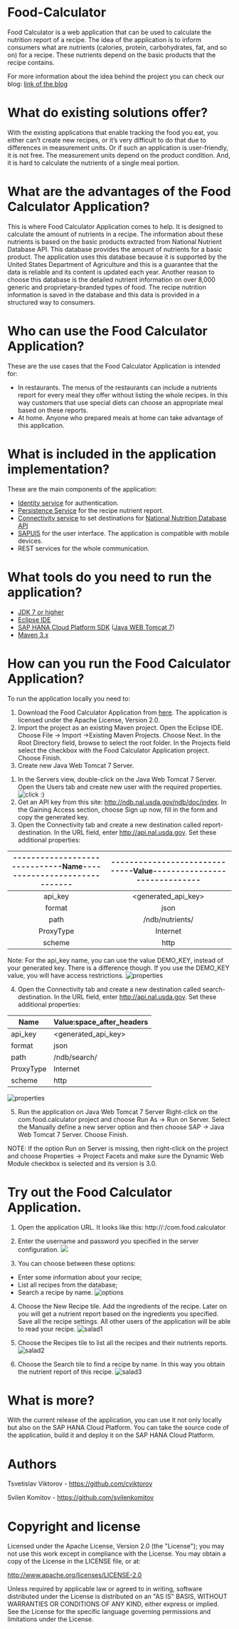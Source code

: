 # Food-Calculator
Food Calculator is а web application that can be used to calculate the nutrition report of a recipe. The idea of the application is to inform consumers what are nutrients (calories, protein, carbohydrates, fat, and so on) for a recipe. These nutrients depend on the basic products that the recipe contains.

For more information about the idea behind the project you can check our blog: [link of the blog](https://www.google.bg/)

# What do existing solutions offer?
With the existing applications that enable tracking the food you eat, you either can’t create new recipes, or it’s very difficult to do that due to differences in measurement units. Or if such an application is user-friendly, it is not free. 
The measurement units depend on the product condition. And, it is hard to calculate the nutrients of a single meal portion.

# What are the advantages of the Food Calculator Application?
This is where Food Calculator Application comes to help. It is designed to calculate the amount of nutrients in a recipe. The information about these nutrients is based on the basic products extracted from National Nutrient Database API. This database provides the amount of nutrients for a basic product. The application uses this database because it is supported by the United States Department of Agriculture and this is a guarantee that the data is reliable and its content is updated each year. Another reason to choose this database is the detailed nutrient information on over 8,000 generic and proprietary-branded types of food. 
The recipe nutrition information is saved in the database and this data is provided in a structured way to consumers.

# Who can use the Food Calculator Application? 
These are the use cases that the Food Calculator Application is intended for:

*	In restaurants. The menus of the restaurants can include a nutrients report for every meal they offer without listing the whole recipes. In this way customers that use special diets can choose an appropriate meal based on these reports.
*	At home. Anyone who prepared meals at home can take advantage of this application.

# What is included in the application implementation?
These are the main components of the application:

*	[Identity service](https://help.hana.ondemand.com/cloud_identity/frameset.htm) for authentication.
*	[Persistence Service](https://help.hana.ondemand.com/help/frameset.htm?e7b3c275bb571014a910b3fb4329cf09.html) for the recipe nutrient report.
*	[Connectivity service](https://help.hana.ondemand.com/help/frameset.htm?e54cc8fbbb571014beb5caaf6aa31280.html) to set destinations for  [National Nutrition Database API](http://ndb.nal.usda.gov/ndb/doc/index)
*	[SAPUI5](https://sapui5.netweaver.ondemand.com/#docs/guide/99ac68a5b1c3416ab5c84c99fefa250d.html) for the user interface.  The application is compatible with mobile devices.
*	REST services for the whole communication.

# What tools do you need to run the application?
*	[JDK 7 or higher](http://www.oracle.com/technetwork/java/javase/downloads/jdk7-downloads-1880260.html)
*	[Eclipse IDE](https://eclipse.org/downloads/)
*	[SAP HANA Cloud Platform SDK](https://help.hana.ondemand.com/help/frameset.htm?7613843c711e1014839a8273b0e91070.html) ([Java WEB Tomcat 7](https://tools.hana.ondemand.com/))
*	[Maven 3.x](https://maven.apache.org/)

# How can you run the Food Calculator Application?
To run the application locally you need to: 
1.	Download the Food Calculator Application from [here](https://github.com/svilenkomitov/Food-Calculator).
    The application is licensed under the Apache License, Version 2.0.
2.	Import the project as an existing Maven project.
    Open the Eclipse IDE. Choose File → Import →Existing Maven Projects. Choose Next.
    In the Root Directory field, browse to select the root folder. In the Projects field select the checkbox with the Food       Calculator Application project. Choose Finish.
3.	Create new Java Web Tomcat 7 Server.

1)	In the Servers view, double-click on the Java Web Tomcat 7 Server. Open the Users tab and create new user with the           required properties.  
    ![click :)](https://cloud.githubusercontent.com/assets/7129907/10973037/6dfc4132-83e4-11e5-8a77-3c8509c6be07.jpg)
2)	Get an API key from this site: http://ndb.nal.usda.gov/ndb/doc/index. In the Gaining Access section, choose Sign up          now, fill in the form and copy the generated key.
3)	Open the Connectivity tab and create a new destination called report-destination. 
    In the URL field, enter http://api.nal.usda.gov.
    Set these additional properties:

|------------------------------Name------------------------------|------------------------------Value------------------------------|
|:--------------:              |:----------------------------------------------------------:|
|                   api_key                     |                                        <generated_api_key>  |
|format	                                        |                                                       json |
|path	                                        |                                            /ndb/nutrients/ |
|ProxyType	                                    |                                                   Internet |
|scheme	                                        |                                                       http |


Note: For the api_key name, you can use the value DEMO_KEY, instead of your generated key. There is a difference though. If you use the DEMO_KEY value, you will have access restrictions.
![properties](https://cloud.githubusercontent.com/assets/7129907/10996152/0d028088-848b-11e5-889c-ec93bca62c15.png)

4)	Open the Connectivity tab and create a new destination called search-destination. 
    In the URL field, enter http://api.nal.usda.gov.
    Set these additional properties:

|Name	| Value:space_after_headers|
|-----------|------------|
|api_key	| <generated_api_key>|
|format	| json|
|path	| /ndb/search/|
|ProxyType	| Internet|
|scheme	| http|

![properties](https://cloud.githubusercontent.com/assets/7129907/10996120/d518b2aa-848a-11e5-8a3d-d8deff31a0c2.png)

5)	Run the application on Java Web Tomcat 7 Server
    Right-click on the com.food.calculator project and choose Run As → Run on Server. Select the Manually define a new           server option and then choose SAP → Java Web Tomcat 7 Server. Choose Finish.

NOTE: If the option Run on Server is missing, then right-click on the project and choose Properties → Project Facets         and make sure the Dynamic Web Module checkbox is selected and its version is 3.0.

# Try out the Food Calculator Application.
1)	Open the application URL. It looks like this: http://<host>:<port>/com.food.calculator
2)	Enter the username and password you specified in the server configuration.
![](https://cloud.githubusercontent.com/assets/7129907/10973033/6de23b52-83e4-11e5-9e56-13bc15ab8706.jpg)

3)	You can choose between these options:
*	Enter some information about your recipe;
*	List all recipes from the database;
* Search a recipe by name.
![options](https://cloud.githubusercontent.com/assets/7129907/10996387/2e7c70a0-848d-11e5-8969-ecfa0106a9f2.png)

4)	Choose the New Recipe tile. Add the ingredients of the recipe. Later on you will get a nutrient report based on the ingredients you specified. Save all the recipe settings. All other users of the application will be able to read your recipe.
![salad1](https://cloud.githubusercontent.com/assets/3735031/11435676/beb6ec8c-94e5-11e5-901e-b89328d7d443.jpg)

5)	Choose the Recipes tile to list all the recipes and their nutrients reports. 
![salad2](https://cloud.githubusercontent.com/assets/3735031/11435678/beb82fde-94e5-11e5-93ee-0f6d7cf06bd8.jpg)

6)	Choose the Search tile to find a recipe by name. In this way you obtain the nutrient report of this recipe.
![salad3](https://cloud.githubusercontent.com/assets/3735031/11435677/beb7370a-94e5-11e5-8657-7ebc20eeb548.jpg)

# What is more?
With the current release of the application, you can use it not only locally but also on the SAP HANA Cloud Platform. You can take the source code of the application, build it and deploy it on the SAP HANA Cloud Platform. 

# Authors
Tsvetislav Viktorov - https://github.com/cviktorov

Svilen Komitov - https://github.com/svilenkomitov

# Copyright and license
Licensed under the Apache License, Version 2.0 (the "License"); you may not use this work except in compliance with the License. You may obtain a copy of the License in the LICENSE file, or at:

http://www.apache.org/licenses/LICENSE-2.0

Unless required by applicable law or agreed to in writing, software distributed under the License is distributed on an "AS IS" BASIS, WITHOUT WARRANTIES OR CONDITIONS OF ANY KIND, either express or implied. See the License for the specific language governing permissions and limitations under the License.
